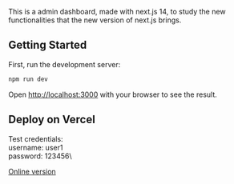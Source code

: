 This is a admin dashboard, made with next.js 14, to study the new functionalities that the new version of next.js brings.

## Getting Started

First, run the development server:

```bash
npm run dev
```

Open [http://localhost:3000](http://localhost:3000) with your browser to see the result.

## Deploy on Vercel

Test credentials:\
username: user1\
password: 123456\

[Online version](https://admin-dashboard-kcbsfsyd8-jose-alves-projects.vercel.app)
